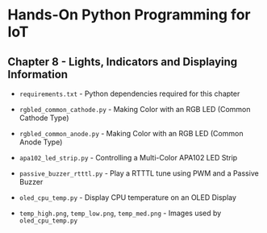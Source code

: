 # Hands-On Python Programming for IoT

## Chapter 8 - Lights, Indicators and Displaying Information

* `requirements.txt` - Python dependencies required for this chapter

* `rgbled_common_cathode.py` - Making Color with an RGB LED (Common Cathode Type)

* `rgbled_common_anode.py` - Making Color with an RGB LED (Common Anode Type)

* `apa102_led_strip.py` - Controlling a Multi-Color APA102 LED Strip

* `passive_buzzer_rtttl.py` - Play a RTTTL tune using PWM and a Passive Buzzer

* `oled_cpu_temp.py` - Display CPU temperature on an OLED Display

* `temp_high.png`, `temp_low.png`, `temp_med.png` - Images used by `oled_cpu_temp.py`
